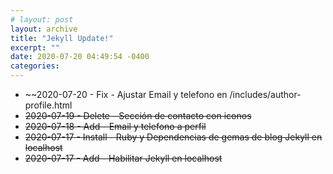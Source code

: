 ```yaml
---
# layout: post
layout: archive
title: "Jekyll Update!"
excerpt: ""
date: 2020-07-20 04:49:54 -0400
categories: 
---
```


- ~~2020-07-20 - Fix - Ajustar Email y telefono en /includes/author-profile.html 
- ~~2020-07-19 - Delete - Sección de contacto con iconos~~
- ~~2020-07-18 - Add - Email y telefono a perfil~~
- ~~2020-07-17 - Install - Ruby y Dependencias de gemas de blog Jekyll en localhost~~
- ~~2020-07-17 - Add - Habilitar Jekyll en localhost~~
